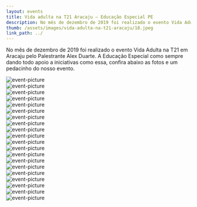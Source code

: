 ```yaml
---
layout: events
title: Vida adulta na T21 Aracaju – Educação Especial PE
description: No mês de dezembro de 2019 foi realizado o evento Vida Adulta na T21 em Aracaju pelo Palestrante Alex Duarte. A Educação Especial como sempre dando todo apoio a iniciativas como essa, confira abaixo as fotos e um pedacinho do nosso evento.
thumb: /assets/images/vida-adulta-na-t21-aracaju/18.jpeg
link_path: ../
---
```


No mês de dezembro de 2019 foi realizado o evento Vida Adulta na T21 em Aracaju pelo Palestrante Alex Duarte. A Educação Especial como sempre dando todo apoio a iniciativas como essa, confira abaixo as fotos e um pedacinho do nosso evento.

<div class="slider">
  <div class="slider__content">
    <div class="slider__card">
      <img src="/assets/images/vida-adulta-na-t21-aracaju/1-1280x0.jpeg" class="image-responsive" alt="event-picture">
    </div>
    <div class="slider__card">
      <img src="/assets/images/vida-adulta-na-t21-aracaju/01-1280x0.jpeg" class="image-responsive" alt="event-picture">
    </div>
    <div class="slider__card">
      <img src="/assets/images/vida-adulta-na-t21-aracaju/02-1280x0.jpeg" class="image-responsive" alt="event-picture">
    </div>
    <div class="slider__card">
      <img src="/assets/images/vida-adulta-na-t21-aracaju/03-1280x0.jpeg" class="image-responsive" alt="event-picture">
    </div>
    <div class="slider__card">
      <img src="/assets/images/vida-adulta-na-t21-aracaju/04-1280x0.jpeg" class="image-responsive" alt="event-picture">
    </div>
    <div class="slider__card">
      <img src="/assets/images/vida-adulta-na-t21-aracaju/05-1280x0.jpeg" class="image-responsive" alt="event-picture">
    </div>
    <div class="slider__card">
      <img src="/assets/images/vida-adulta-na-t21-aracaju/06-1280x0.jpeg" class="image-responsive" alt="event-picture">
    </div>
    <div class="slider__card">
      <img src="/assets/images/vida-adulta-na-t21-aracaju/07-1280x0.jpeg" class="image-responsive" alt="event-picture">
    </div>
    <div class="slider__card">
      <img src="/assets/images/vida-adulta-na-t21-aracaju/08-1280x0.jpeg" class="image-responsive" alt="event-picture">
    </div>
    <div class="slider__card">
      <img src="/assets/images/vida-adulta-na-t21-aracaju/09-1280x0.jpeg" class="image-responsive" alt="event-picture">
    </div>
    <div class="slider__card">
      <img src="/assets/images/vida-adulta-na-t21-aracaju/10-1280x0.jpeg" class="image-responsive" alt="event-picture">
    </div>
    <div class="slider__card">
      <img src="/assets/images/vida-adulta-na-t21-aracaju/11-1280x0.jpeg" class="image-responsive" alt="event-picture">
    </div>
    <div class="slider__card">
      <img src="/assets/images/vida-adulta-na-t21-aracaju/12-1280x0.jpeg" class="image-responsive" alt="event-picture">
    </div>
    <div class="slider__card">
      <img src="/assets/images/vida-adulta-na-t21-aracaju/13-1280x0.jpeg" class="image-responsive" alt="event-picture">
    </div>
    <div class="slider__card">
      <img src="/assets/images/vida-adulta-na-t21-aracaju/14-1280x0.jpeg" class="image-responsive" alt="event-picture">
    </div>
    <div class="slider__card">
      <img src="/assets/images/vida-adulta-na-t21-aracaju/15-1280x0.jpeg" class="image-responsive" alt="event-picture">
    </div>
    <div class="slider__card">
      <img src="/assets/images/vida-adulta-na-t21-aracaju/16-1280x0.jpeg" class="image-responsive" alt="event-picture">
    </div>
    <div class="slider__card">
      <img src="/assets/images/vida-adulta-na-t21-aracaju/17-1280x0.jpeg" class="image-responsive" alt="event-picture">
    </div>
    <div class="slider__card">
      <img src="/assets/images/vida-adulta-na-t21-aracaju/18-1280x0.jpeg" class="image-responsive" alt="event-picture">
    </div>
    <div class="slider__card">
      <img src="/assets/images/vida-adulta-na-t21-aracaju/18.jpeg" class="image-responsive" alt="event-picture">
    </div>
  </div>
</div>
